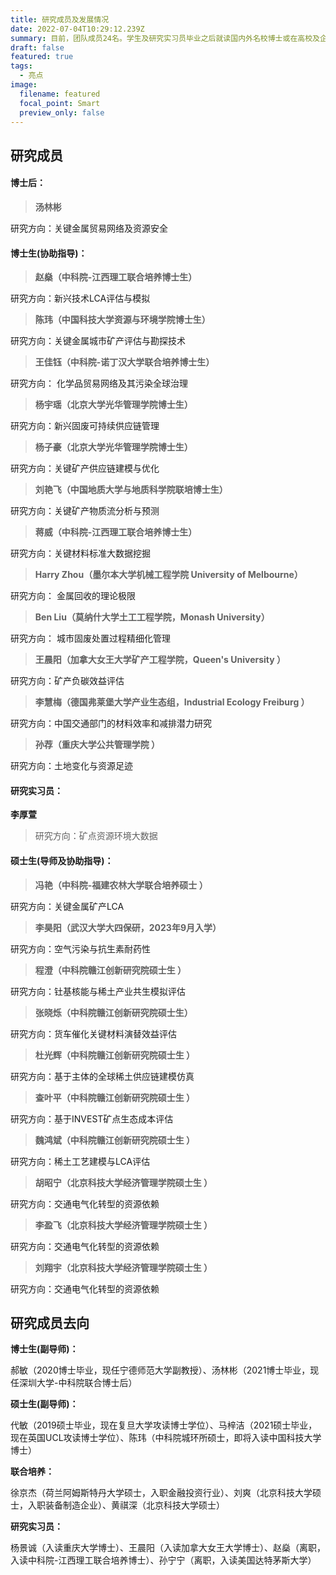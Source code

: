 ```yaml
---
title: 研究成员及发展情况
date: 2022-07-04T10:29:12.239Z
summary: 目前，团队成员24名。学生及研究实习员毕业之后就读国内外名校博士或在高校及企业入职。
draft: false
featured: true
tags:
  - 亮点
image:
  filename: featured
  focal_point: Smart
  preview_only: false
---
```

## **研究成员**



#### **博士后：**

> **汤林彬**

研究方向：关键金属贸易网络及资源安全



#### **博士生(协助指导)：**

> **赵燊（中科院-江西理工联合培养博士生）**

研究方向：新兴技术LCA评估与模拟

> **陈玮（中国科技大学资源与环境学院博士生）**

研究方向：关键金属城市矿产评估与勘探技术

> **王佳钰（中科院-诺丁汉大学联合培养博士生）**

研究方向： 化学品贸易网络及其污染全球治理

> **杨宇瑶（北京大学光华管理学院博士生）**

研究方向：新兴固废可持续供应链管理

> **杨子豪（北京大学光华管理学院博士生）**

研究方向：关键矿产供应链建模与优化

> **刘艳飞（中国地质大学与地质科学院联培博士生）**

研究方向：关键矿产物质流分析与预测

> **蒋威（中科院-江西理工联合培养博士生）**

研究方向：关键材料标准大数据挖掘

> **Harry Zhou（墨尔本大学机械工程学院 University of Melbourne）**

研究方向： 金属回收的理论极限

> **Ben Liu（莫纳什大学土工工程学院，Monash University）**

研究方向： 城市固废处置过程精细化管理

> **王晨阳（加拿大女王大学矿产工程学院，Queen's University ）**

研究方向：矿产负碳效益评估

> **李慧梅（德国弗莱堡大学产业生态组，Industrial Ecology Freiburg ）**

研究方向：中国交通部门的材料效率和减排潜力研究

> **孙荐（重庆大学公共管理学院 ）**

研究方向：土地变化与资源足迹 

#### **研究实习员：**

**李厚萱**

> 研究方向：矿点资源环境大数据

#### **硕士生(导师及协助指导)：**

> **冯艳（中科院-福建农林大学联合培养硕士 ）**

研究方向：关键金属矿产LCA

> **李昊阳（武汉大学大四保研，2023年9月入学）**

研究方向：空气污染与抗生素耐药性

> **程澄（中科院赣江创新研究院硕士生 ）**

研究方向：钍基核能与稀土产业共生模拟评估

> **张晓烁（中科院赣江创新研究院硕士生）**

研究方向：货车催化关键材料演替效益评估 

> **杜光辉（中科院赣江创新研究院硕士生 ）**

研究方向：基于主体的全球稀土供应链建模仿真

> **查叶平（中科院赣江创新研究院硕士生 ）**

研究方向：基于INVEST矿点生态成本评估

> **魏鸿斌（中科院赣江创新研究院硕士生 ）**

研究方向：稀土工艺建模与LCA评估

> **胡昭宁（北京科技大学经济管理学院硕士生 ）**

研究方向：交通电气化转型的资源依赖

> **李盈飞（北京科技大学经济管理学院硕士生 ）**

研究方向：交通电气化转型的资源依赖

> **刘翔宇（北京科技大学经济管理学院硕士生 ）**

研究方向：交通电气化转型的资源依赖

## **研究成员去向**

**博士生(副导师)：**

郝敏（2020博士毕业，现任宁德师范大学副教授）、汤林彬（2021博士毕业，现任深圳大学-中科院联合博士后）

**硕士生(副导师)：**

代敏（2019硕士毕业，现在复旦大学攻读博士学位）、马梓洁（2021硕士毕业，现在英国UCL攻读博士学位）、陈玮（中科院城环所硕士，即将入读中国科技大学博士）

**联合培养：**

徐京杰（荷兰阿姆斯特丹大学硕士，入职金融投资行业）、刘爽（北京科技大学硕士，入职装备制造企业）、黄祺深（北京科技大学硕士）

**研究实习员：**

杨景诚（入读重庆大学博士）、王晨阳（入读加拿大女王大学博士）、赵燊（离职，入读中科院-江西理工联合培养博士）、孙宁宁（离职，入读美国达特茅斯大学）